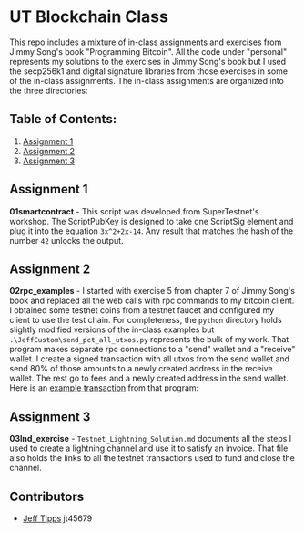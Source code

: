 # UT Blockchain Class 
This repo includes a mixture of in-class assignments and exercises from Jimmy Song's book "Programming Bitcoin".  All the code under "personal" represents my solutions to the exercises in Jimmy Song's book but I used the secp256k1 and digital signature libraries from those exercises in some of the in-class assignments.  The in-class assignments are organized into the three directories:

## Table of Contents:
1. [Assignment 1](#assignment-1)
2. [Assignment 2](#assignment-2)
3. [Assignment 3](#assignment-3)

## Assignment 1 
**01smartcontract** - This script was developed from SuperTestnet's workshop.  The ScriptPubKey is designed to take one ScriptSig element and plug it into the equation `3x^2+2x-14`. Any result that matches the hash of the number `42` unlocks the output.   

## Assignment 2
**02rpc_examples** - I started with exercise 5 from chapter 7 of Jimmy Song's book and replaced all the web calls with rpc commands to my bitcoin client.  I obtained some testnet coins from a testnet faucet and configured my client to use the test chain.  For completeness, the `python` directory holds slightly modified versions of the in-class examples but `.\JeffCustom\send_pct_all_utxos.py` represents the bulk of my work.  That program makes separate rpc connections to a "send" wallet and a "receive" wallet.  I create a signed transaction with all utxos from the send wallet and send 80% of those amounts to a newly created address in the receive wallet.  The rest go to fees and a newly created address in the send wallet. Here is an [example transaction](https://blockstream.info/testnet/tx/d86bacf2231fa30ba6350c00d4679cab3c1bed61f4bc9fa3f4c30db6fbeed2a2) from that program: 

## Assignment 3
**03lnd_exercise** - `Testnet_Lightning_Solution.md` documents all the steps I used to create a lightning channel and use it to satisfy an invoice.  That file also holds the links to all the testnet transactions used to fund and close the channel.  

## Contributors
- [Jeff Tipps](https://github.com/jag2k2) jt45679
